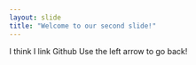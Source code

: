 ```yaml
---
layout: slide
title: "Welcome to our second slide!"
---
```

I think I link Github
Use the left arrow to go back!
